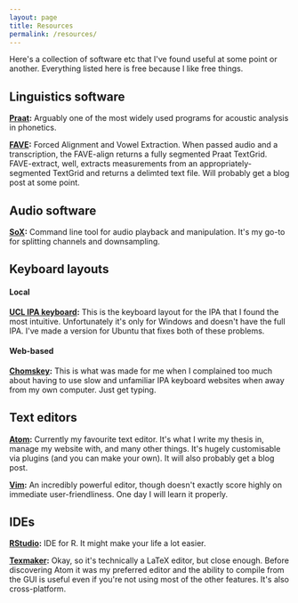 ```yaml
---
layout: page
title: Resources
permalink: /resources/
---
```


Here's a collection of software etc that I've found useful at some point or another. Everything listed here is free because I like free things.

## Linguistics software
**[Praat](http://www.fon.hum.uva.nl/praat/):** Arguably one of the most widely used programs for acoustic analysis in phonetics.

**[FAVE](https://github.com/JoFrhwld/FAVE):** Forced Alignment and Vowel Extraction. When passed audio and a transcription, the FAVE-align returns a fully segmented Praat TextGrid. FAVE-extract, well, extracts measurements from an appropriately-segmented TextGrid and returns a delimted text file. Will probably get a blog post at some point.

## Audio software
**[SoX](http://sox.sourceforge.net):** Command line tool for audio playback and manipulation. It's my go-to for splitting channels and downsampling.

## Keyboard layouts

#### Local
**[UCL IPA keyboard](http://www.phon.ucl.ac.uk/resource/phonetics/):** This is the keyboard layout for the IPA that I found the most intuitive. Unfortunately it's only for Windows and doesn't have the full IPA. I've made a version for Ubuntu that fixes both of these problems.

#### Web-based
**[Chomskey](http://sci1.uk/Chomskey/#ucl-ipa):** This is what was made for me when I complained too much about having to use slow and unfamiliar IPA keyboard websites when away from my own computer. Just get typing.

## Text editors
**[Atom](https://atom.io/):** Currently my favourite text editor. It's what I write my thesis in, manage my website with, and many other things. It's hugely customisable via plugins (and you can make your own). It will also probably get a blog post.

**[Vim](http://www.vim.org/):** An incredibly powerful editor, though doesn't exactly score highly on immediate user-friendliness. One day I will learn it properly.

## IDEs
**[RStudio](https://www.rstudio.com/):** IDE for R. It might make your life a lot easier.

**[Texmaker](http://www.xm1math.net/texmaker/):** Okay, so it's technically a LaTeX editor, but close enough. Before discovering Atom it was my preferred editor and the ability to compile from the GUI is useful even if you're not using most of the other features. It's also cross-platform.
